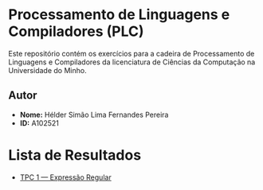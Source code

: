 # Processamento de Linguagens e Compiladores (PLC)

Este repositório contém os exercícios para a cadeira de Processamento de Linguagens e Compiladores da licenciatura de Ciências da Computação na Universidade do Minho.

## Autor
- **Nome:** Hélder Simão Lima Fernandes Pereira
- **ID:** A102521

# Lista de Resultados
- [TPC 1 — Expressão Regular](./TPC1/)
